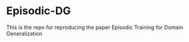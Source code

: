 # Episodic-DG
This is the repo for reproducing the paper Episodic Training for Domain Generalization
